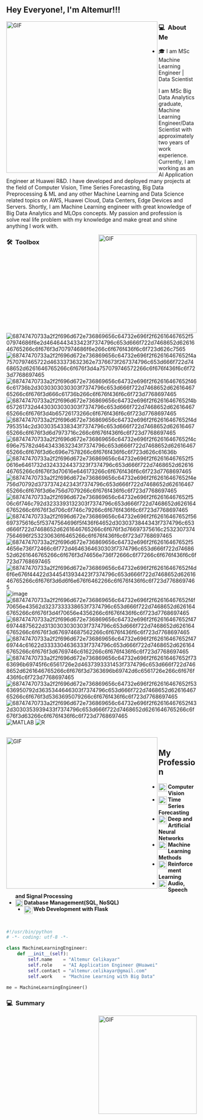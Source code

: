 <h2>Hey Everyone!, I'm Altemur!!! </h2>

<img align="left" width="400" alt="GIF" src= "https://c.tenor.com/41I-iMyClCgAAAAM/programmer-programming.gif"/>
<h3> 💻 &nbsp;About Me</h3>


- 🎓 I am MSc Machine Learning Engineer | Data Scientist

I am MSc Big Data Analytics graduate, Machine Learning Engineer/Data Scientist with approximately two years of work experience. Currently, I am working as an AI Application Engineer at Huawei R&D. I have developed and deployed many projects at the field of Computer Vision, Time Series Forecasting, Big Data Preprocessing & ML and any other Machine Learning and Data Science related topics on AWS, Huawei Cloud, Data Centers, Edge Devices and Servers. Shortly, I am Machine Learning engineer with great knowledge of Big Data Analytics and MLOps concepts. My passion and profession is solve real life problem with my knowledge and make great and shine anything I work with.

  
<img align="right" width="260" alt="GIF" src="https://c.tenor.com/AybzWPm64L8AAAAM/chatpark.gif"/>


<h3> 🛠 &nbsp;Toolbox</h3>

  ![68747470733a2f2f696d672e736869656c64732e696f2f62616467652f507974686f6e2d4646443433423f7374796c653d666f722d7468652d6261646765266c6f676f3d707974686f6e266c6f676f436f6c6f723d626c7565](https://user-images.githubusercontent.com/67932543/151657843-db9c558e-7888-4d63-9562-af563f70f51e.svg)
  ![68747470733a2f2f696d672e736869656c64732e696f2f62616467652f4a7570797465722d4633373632362e7376673f267374796c653d666f722d7468652d6261646765266c6f676f3d4a757079746572266c6f676f436f6c6f723d7768697465](https://user-images.githubusercontent.com/67932543/151657856-e08132d3-337e-4f6d-97d1-e243678c38ff.svg)
  ![68747470733a2f2f696d672e736869656c64732e696f2f62616467652f466c61736b2d3030303030303f7374796c653d666f722d7468652d6261646765266c6f676f3d666c61736b266c6f676f436f6c6f723d7768697465](https://user-images.githubusercontent.com/67932543/151657876-fd3fa7ee-779e-4086-b46e-56dcd2ae3a75.svg)
  ![68747470733a2f2f696d672e736869656c64732e696f2f62616467652f4b657261732d4430303030303f7374796c653d666f722d7468652d6261646765266c6f676f3d4b65726173266c6f676f436f6c6f723d7768697465](https://user-images.githubusercontent.com/67932543/151657885-9d613533-0cc7-4902-9d98-4c5e052e83e6.svg)
  ![68747470733a2f2f696d672e736869656c64732e696f2f62616467652f4d7953514c2d3030354338343f7374796c653d666f722d7468652d6261646765266c6f676f3d6d7973716c266c6f676f436f6c6f723d7768697465](https://user-images.githubusercontent.com/67932543/151657891-b4e1d9f0-2d24-40fb-954e-ce5878daeedd.svg)
  ![68747470733a2f2f696d672e736869656c64732e696f2f62616467652f4c696e75782d4643433632343f7374796c653d666f722d7468652d6261646765266c6f676f3d6c696e7578266c6f676f436f6c6f723d626c61636b](https://user-images.githubusercontent.com/67932543/151657933-ab183ec4-12f5-453e-a46e-44ab9b255909.svg)
  ![68747470733a2f2f696d672e736869656c64732e696f2f62616467652f50616e6461732d3243324437323f7374796c653d666f722d7468652d6261646765266c6f676f3d70616e646173266c6f676f436f6c6f723d7768697465](https://user-images.githubusercontent.com/67932543/151657935-dfd03da3-79c3-43b4-b22d-05b2d6a82827.svg)
  ![68747470733a2f2f696d672e736869656c64732e696f2f62616467652f4e756d70792d3737374242343f7374796c653d666f722d7468652d6261646765266c6f676f3d6e756d7079266c6f676f436f6c6f723d7768697465](https://user-images.githubusercontent.com/67932543/151657940-686d484b-6229-449a-8c32-ebdf2eea2b6f.svg)
  ![68747470733a2f2f696d672e736869656c64732e696f2f62616467652f506c6f746c792d3233393132303f7374796c653d666f722d7468652d6261646765266c6f676f3d706c6f746c79266c6f676f436f6c6f723d7768697465](https://user-images.githubusercontent.com/67932543/151657953-8d50a9fd-1ea3-452f-8367-911665e0a7c6.svg)
  ![68747470733a2f2f696d672e736869656c64732e696f2f62616467652f56697375616c5f53747564696f5f436f64652d3030373844343f7374796c653d666f722d7468652d6261646765266c6f676f3d76697375616c25323073747564696f253230636f6465266c6f676f436f6c6f723d7768697465](https://user-images.githubusercontent.com/67932543/151657984-efcbcc7e-7cf7-451d-91ce-e6734ceda8d2.svg)
  ![68747470733a2f2f696d672e736869656c64732e696f2f62616467652f54656e736f72466c6f772d4646364630303f7374796c653d666f722d7468652d6261646765266c6f676f3d74656e736f72666c6f77266c6f676f436f6c6f723d7768697465](https://user-images.githubusercontent.com/67932543/151657772-0ba63e33-66f3-49ad-b18f-cf75e21e29a9.svg)
  ![68747470733a2f2f696d672e736869656c64732e696f2f62616467652f4d6f6e676f44422d3445413934423f7374796c653d666f722d7468652d6261646765266c6f676f3d6d6f6e676f6462266c6f676f436f6c6f723d7768697465](https://user-images.githubusercontent.com/67932543/151657811-e932a706-6386-4fd2-9cd3-253609907454.svg)
  ![image](https://user-images.githubusercontent.com/67932543/151658270-51704ac6-c08e-4645-af5d-d152c67adaeb.png)
  ![68747470733a2f2f696d672e736869656c64732e696f2f62616467652f4f70656e43562d3237333338653f7374796c653d666f722d7468652d6261646765266c6f676f3d4f70656e4356266c6f676f436f6c6f723d7768697465](https://user-images.githubusercontent.com/67932543/151657901-1535d90d-d7e4-4e69-a71c-6e620d842aa0.svg)
  ![68747470733a2f2f696d672e736869656c64732e696f2f62616467652f4769744875622d3130303030303f7374796c653d666f722d7468652d6261646765266c6f676f3d676974687562266c6f676f436f6c6f723d7768697465](https://user-images.githubusercontent.com/67932543/151657916-ac8e4366-01d6-421f-8b48-4b845710ee6b.svg)
  ![68747470733a2f2f696d672e736869656c64732e696f2f62616467652f4769744c61622d3333304636333f7374796c653d666f722d7468652d6261646765266c6f676f3d6769746c6162266c6f676f436f6c6f723d7768697465](https://user-images.githubusercontent.com/67932543/151657918-3ddeb137-ef9c-489e-ae6f-829ce95f11a3.svg)
  ![68747470733a2f2f696d672e736869656c64732e696f2f62616467652f7363696b69745f6c6561726e2d4637393331453f7374796c653d666f722d7468652d6261646765266c6f676f3d7363696b69742d6c6561726e266c6f676f436f6c6f723d7768697465](https://user-images.githubusercontent.com/67932543/151658017-e9f3da8e-36bf-42be-b576-48e7bcd0dc12.svg)
  ![68747470733a2f2f696d672e736869656c64732e696f2f62616467652f53636950792d3635344646303f7374796c653d666f722d7468652d6261646765266c6f676f3d5363695079266c6f676f436f6c6f723d7768697465](https://user-images.githubusercontent.com/67932543/151658022-87cf3a01-e69d-4cc9-a8f5-eafbb9bb0b66.svg)
  ![68747470733a2f2f696d672e736869656c64732e696f2f62616467652f432d3030353939433f7374796c653d666f722d7468652d6261646765266c6f676f3d63266c6f676f436f6c6f723d7768697465](https://user-images.githubusercontent.com/67932543/151658038-b3f0a57b-f985-49bd-905f-851c7603654f.svg)
  ![MATLAB](https://www.mathworks.com/matlabcentral/images/matlab-file-exchange.svg)
  ![R](https://img.shields.io/badge/-R-333333?style=flat&logo=r)

<br/>

<img align="left" width="400" alt="GIF" src= "https://media1.giphy.com/media/qgQUggAC3Pfv687qPC/giphy.gif?cid=ecf05e4767nk0drj4rjlbzcizs8nmzqyg8mpcd9elo5pabyw&rid=giphy.gif&ct=g"/>

## My Profession
- <img align="left" alt="CV" width="22px" src="https://user-images.githubusercontent.com/67932543/151658740-11ed1654-fc24-40f6-bf3d-7a0151ed1c82.png" />  **Computer Vision**
- <img align="left" alt="FC" width="22px" src="https://user-images.githubusercontent.com/67932543/151658683-519ce69d-1366-44c2-9738-f1130bd14c16.png" />  **Time Series Forecasting**
- <img align="left" alt="TF" width="22px" src="https://user-images.githubusercontent.com/67932543/151658916-94b770a3-1b69-4a54-9607-2c55d1dc1887.png" />  **Deep and Artificial Neural Networks**
- <img align="left" alt="TaF" width="22px" src="https://user-images.githubusercontent.com/67932543/151658958-e4f08dcf-920e-4ae1-b315-b5de8349acfb.png" />  **Machine Learning Methods**
- <img align="left" alt="TsF" width="22px" src="https://user-images.githubusercontent.com/67932543/151659501-2d6364ab-5211-4b5b-91b7-2c0f3aea92da.png" />  **Reinforcement Learning**
- <img align="left" alt="TdF" width="22px" src="https://user-images.githubusercontent.com/67932543/151659550-b4a62ef9-363b-4ae3-9b22-c0176f8bcc18.png" />  **Audio, Speech and Signal Processing**
- <img align="left" alt="TwF" width="20px" src="https://user-images.githubusercontent.com/67932543/151659686-e49c7855-e953-465b-b260-e3dee3f9a4e3.png" />  **Database Management(SQL, NoSQL)**
- <img align="left" alt="TfF" width="22px" src="https://user-images.githubusercontent.com/67932543/151659609-af8f6f19-7976-4bba-ab19-f422a52dd422.png" />  **Web Development with Flask**


<br/>


```python
#!/usr/bin/python
# -*- coding: utf-8 -*-

class MachineLearningEngineer:
    def __init__(self):
        self.name    = "Altemur Celikayar"
        self.role    = "AI Application Engineer @Huawei"
        self.contact = "altemur.celikayar@gmail.com"
        self.work    = "Machine Learning with Big Data"

me = MachineLearningEngineer()
```
<h3> 💻 &nbsp;Summary</h3>
<img align="right" width="260" alt="GIF" src="https://c.tenor.com/_DOBjnGspYAAAAAC/code-coding.gif"/>

